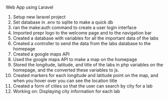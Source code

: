 Web App using Laravel

1. Setup new laravel project
2. Set database in .env to sqlite to make a quick db
3. ran the make:auth command to create a user login interface
4. Imported prepr logo to the welcome page and to the navigation bar
5. Created a database with variables for all the important data of the labs
6. Created a controller to send the data from the labs database to the homepage
7. Created a google maps API
8. Used the google maps API to make a map on the homepage
9. Stored the longitude, latitude, and title of the labs in php variables on the homepage, and the converted these variables to js.
10. Created markers for each longitude and latitude point on the map, and when you hover over you can see the location title
11. Created a form of cities so that the user can search by city for a lab
12. Working on: Displaying city information for each lab
